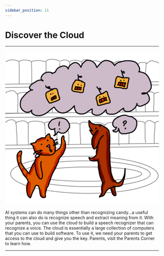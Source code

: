 ```yaml
---
sidebar_position: 11
---
```


# Discover the Cloud

---

 ![Discover the Cloud](./img/10.png)

AI systems can do many things other than recognizing candy...a useful thing it can also do is recognize speech and extract meaning from it. With your parents, you can use the cloud to build a speech recognizer that can recognize a voice.  The cloud is essentially a large collection of computers that you can use to build software. To use it, we need your parents to get access to the cloud and give you the key. Parents, visit the Parents Corner to learn how.

---